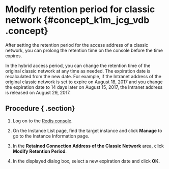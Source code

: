 # Modify retention period for classic network {#concept_k1m_jcg_vdb .concept}

After setting the retention period for the access address of a classic network, you can prolong the retention time on the console before the time expires.

In the hybrid access period, you can change the retention time of the original classic network at any time as needed. The expiration date is recalculated from the new date. For example, if the Intranet address of the original classic network is set to expire on August 18, 2017 and you change the expiration date to 14 days later on August 15, 2017, the Intranet address is released on August 29, 2017.

## Procedure { .section}

1.  Log on to the [Redis console](https://partners-intl.console.aliyun.com/#/kvstore).
2.  On the Instance List page, find the target instance and click **Manage** to go to the Instance Information page.
3.  In the **Retained Connection Address of the Classic Network** area, click **Modify Retention Period**.

4.  In the displayed dialog box, select a new expiration date and click **OK**.

